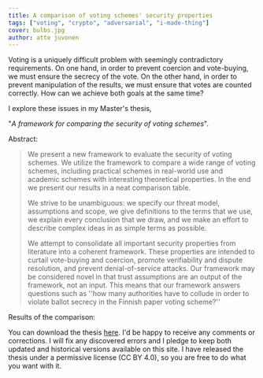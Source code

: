 ```yaml
---
title: A comparison of voting schemes' security properties
tags: ["voting", "crypto", "adversarial", "i-made-thing"]
cover: bulbs.jpg
author: atte juvonen
---
```


<re-img
    src="bulbs.jpg"
    title="Photo by Skye Studios on Unsplash"
    href="https://unsplash.com/photos/NDLLFxTELrU"
    >
</re-img>

Voting is a uniquely difficult problem with seemingly contradictory requirements. On one hand, in order to prevent coercion and vote-buying, we must ensure the secrecy of the vote. On the other hand, in order to prevent manipulation of the results, we must ensure that votes are counted correctly. How can we achieve both goals at the same time?

I explore these issues in my Master's thesis,

"_A framework for comparing the security of voting schemes_".

Abstract:

> We present a new framework to evaluate the security of voting schemes. We utilize the framework to compare a wide range of voting schemes, including practical schemes in real-world use and academic schemes with interesting theoretical properties. In the end we present our results in a neat comparison table.
>
> We strive to be unambiguous: we specify our threat model, assumptions and scope, we give definitions to the terms that we use, we explain every conclusion that we draw, and we make an effort to describe complex ideas in as simple terms as possible.
>
> We attempt to consolidate all important security properties from literature into a coherent framework. These properties are intended to curtail vote-buying and coercion, promote verifiability and dispute resolution, and prevent denial-of-service attacks. Our framework may be considered novel in that trust assumptions are an output of the framework, not an input. This means that our framework answers questions such as ''how many authorities have to collude in order to violate ballot secrecy in the Finnish paper voting scheme?''

Results of the comparison:

<re-img
    src="voting_schemes_comparison.jpg"
    title="Comparison table of voting schemes' security properties"
    meme=True
    >
</re-img>

You can download the thesis <a href="/thesis-voting-security-2019-10-01.pdf" target="_blank">here</a>. I'd be happy to receive any comments or corrections. I will fix any discovered errors and I pledge to keep both updated and historical versions available on this site. I have released the thesis under a permissive license (CC BY 4.0), so you are free to do what you want with it.